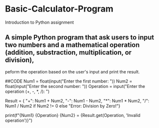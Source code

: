 # Basic-Calculator-Program
Introduction to Python assignment
## A simple Python program that ask users to input two numbers and a mathematical operation (addition, substraction, multiplication, or division),
peform the operation based on the user's input and print the result.

##CODE
Num1 = float(input("Enter the first number: "))
Num2 = float(input("Enter the second number: "))
Operation = input("Enter the operation (+, -, *, /): ")

Result = {
          "+": Num1 + Num2,
          "-": Num1 - Num2,
          "*": Num1 * Num2,
          "/": Num1 / Num2 if Num2 != 0 else "Error: Division by Zero!"}

print(f"{Num1} {Operation} {Num2} = {Result.get(Operation, 'Invalid operation')}")
